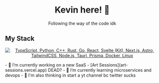 
<h1 align="center">Kevin here! 👋</h1>
<p align="center">Following the way of the code idk</p>

## My Stack
<p align="center">
  <a href="#">
    <img src="https://skillicons.dev/icons?i=ts,py,cpp,rust,go,react,nextjs,svelte,astro,tailwindcss,nodejs,nestjs,graphql,prisma,aws,netlify,vercel,docker,linux" alt="TypeScript, Python, C++, Rust, Go, React, Svelte (Kit), Next.js, Astro, TailwindCSS, Node.js, Tauri, Prisma, Docker, Linux">
  </a>
</p>
- 🔭 I’m currently working on a new SaaS - [Art Sessions](art-sessions.vercel.app) DEAD?
- 🌱 I’m currently learning microservices and devops
- 🎥 I'm also thinking in start a yt channel bc twitter sucks

<!-- [![LinkedIn](https://img.shields.io/badge/linkedin-%230077B5.svg?style=for-the-badge&logo=linkedin&logoColor=white)]() -->
<!-- [![YouTube](https://img.shields.io/badge/youtube-%23FF0000.svg?style=for-the-badge&logo=YouTube&logoColor=white)]() -->
